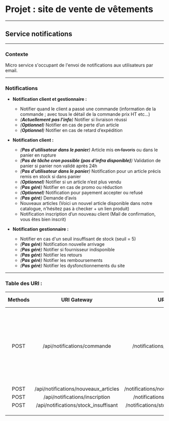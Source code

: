 # Projet : site de vente de vêtements

---
## Service notifications

---

### Contexte
Micro service s'occupant de l'envoi de notifications aux utilisateurs par email.

---
### Notifications

- **Notification client et gestionnaire :**
  - Notifier quand le client a passé une commande (information de la commande ; avec tous le détail de la commande prix HT etc...)
  - _(**Actuellement pas l'info**)_ Notifier si livraison réussi 
  - _(**Optionnel**)_ Notifier en cas de perte d’un article
  - _(**Optionnel**)_ Notifier en cas de retard d’expédition


- **Notification client :**
  - _(**Pas d'utilisateur dans le panier**)_ Article mis ~~en favoris~~ ou dans le panier en rupture
  - _(**Pas de tâche cron possible (pas d'infra disponible)**)_ Validation de panier si panier non validé après 24h
  - _(**Pas d'utilisateur dans le panier**)_ Notification pour un article précis remis en stock si dans panier
  - _(**Optionnel**)_ Notifier si un article n’est plus vendu
  - _(**Pas géré**)_ Notifier en cas de promo ou réduction
  - _(**Optionnel**)_ Notification pour payement accepter ou refusé
  - _(**Pas géré**)_ Demande d’avis
  - Nouveaux articles (Voici un nouvel article disponible dans notre catalogue, n'hésitez pas à checker + un lien produit)
  - Notification inscription d’un nouveau client (Mail de confirmation, vous êtes bien inscrit)


- **Notification gestionnaire :**
  - Notifier en cas d'un seuil insuffisant de stock (seuil = 5)
  - _(**Pas géré**)_ Notification nouvelle arrivage
  - _(**Pas géré**)_ Notifier si fournisseur indisponible
  - _(**Pas géré**)_ Notifier les retours
  - _(**Pas géré**)_ Notifier les remboursements
  - _(**Pas géré**)_ Notifier les dysfonctionnements du site

---
### Table des URI :

| Methods |       URI Gateway        |         URI          | Roles | Description | Request | Response | Status Code |
|:-------:|:------------------------:|:--------------------:|:-----:|-------------|:--------|:---------|:-----------:|
|  POST   | /api/notifications/commande | /notifications/commande |       |             | Lors d'une commande, envoies un mail récapitulatif de la commande : avec toutes les informations de la commande.        |          |             |
|  POST   | /api/notifications/nouveaux_articles | /notifications/nouveaux_articles                     |       |             |         |          |             |
| POST | /api/notifications/inscription | /notifications/inscription |       |             |         |          |             |
| POST | /api/notifications/stock_insuffisant | /notifications/stock_insuffisant |       |             |         |          |             |
|         |                          |                      |       |             |         |          |             |
|         |                          |                      |       |             |         |          |             |
|         |                          |                      |       |             |         |          |             |
